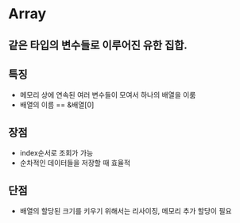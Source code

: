 # Array
## 같은 타입의 변수들로 이루어진 유한 집합.

## 특징
- 메모리 상에 연속된 여러 변수들이 모여서 하나의 배열을 이룸
- 배열의 이름 == &배열[0]

## 장점
- index순서로 조회가 가능
- 순차적인 데이터들을 저장할 때 효율적

## 단점
- 배열의 할당된 크기를 키우기 위해서는 리사이징, 메모리 추가 할당이 필요
